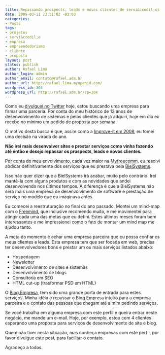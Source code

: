 ```yaml
---
title: Repassando prospects, leads e novos clientes de servi&ccedil;os na web
date: 2009-03-11 23:51:02 -03:00
categories:
- Posts
tags:
- projetos
- servi&ccedil;o
- empresa
- empreendedorismo
- cliente
- proposta
layout: post
status: publish
author: Rafael Lima
author_login: admin
author_email: contato@rafael.adm.br
author_url: http://rafael.lima.myopenid.com/
wordpress_id: 304
wordpress_url: http://rafael.adm.br/?p=304
---
```


Como eu <a href="http://twitter.com/rafaelp/status/1311762446">divulguei no Twitter</a> hoje, estou buscando uma empresa para firmar uma parceria. Por conta do meu hist&oacute;rico de 12 anos de desenvolvimento de sistemas e pelos clientes que j&aacute; adquiri, hoje em dia eu recebo no m&iacute;nimo um pedido de proposta por semana.

O motivo desta busca &eacute; que, assim como a <a href="http://blog.improveit.com.br/articles/2007/12/19/novos-rumos-em-2008">Improve-it em 2008</a>, eu tomei uma decis&atilde;o na virada do ano.

<strong>N&atilde;o irei mais desenvolver sites e prestar servi&ccedil;os como vinha fazendo at&eacute; ent&atilde;o e desejo repassar os prospects, leads e novos clientes.</strong>

Por conta do meu envolvimento, cada vez maior na <a href="http://myfreecomm.com.br">Myfreecomm</a>, eu resolvi abdicar definitivamente dos servi&ccedil;os que eu prestava pela <a href="http://bielsystems.com.br">BielSystems</a>.

Isso n&atilde;o quer dizer que a BielSystems ir&aacute; acabar, muito pelo contr&aacute;rio. Irei mant&ecirc;-la com alguns produtos e com as novidades que andei desenvolvendo nos &uacute;ltimos tempos. A diferen&ccedil;a &eacute; que a BielSystems n&atilde;o ser&aacute; mais uma empresa de desenvolvimento de software e presta&ccedil;&atilde;o de servi&ccedil;o no modelo que eu imaginava antes.

Eu comecei a reestrutura&ccedil;&atilde;o no final do ano passado. Montei um mind-map com o <a href="http://freemind.sourceforge.net/wiki/index.php/Main_Page">Freemind</a>, que inclusive recomendo muito, e me movimentei para atingir cada uma das metas que eu defini. Estes &uacute;ltimos meses foram bem interessantes e me impressionei como o fato de montar um mind map me ajudou tanto.

A meta do momento &eacute; achar uma empresa parceira que eu possa confiar os meus clientes e leads. Esta empresa tem que ser focada em web, precisa ter desenvolvedores bons e prestar um ou mais servi&ccedil;os listados abaixo:
<ul>
	<li>Hospedagem</li>
	<li>Newsletter</li>
	<li>Desenvolvimento de sites e sistemas</li>
	<li>Desenvolvimento de blogs</li>
	<li>Consultoria em SEO</li>
	<li>HTML cut-up (trasformar PSD em HTML)</li>
</ul>
O <a href="http://blogempresa.com.br">Blog Empresa</a>, tem sido uma grande porta de entrada para estes servi&ccedil;os. Minha id&eacute;ia &eacute; repassar o Blog Empresa inteiro para a empresa parceira e o contato das pessoas que chegam at&eacute; a mim pedindo servi&ccedil;os.

Se voc&ecirc; trabalha em alguma empresa com este perfil e queira entrar neste neg&oacute;cio, me mande um e-mail. Hoje, por exemplo, estou com 4 clientes esperando uma proposta para servi&ccedil;os de desenvolvimento de site e blog.

Quem n&atilde;o tiver nesta situa&ccedil;&atilde;o, mas conhe&ccedil;a empresas com este perfil, por favor divulgue este post, para facilitar o contato.

Agrade&ccedil;o a todos.
